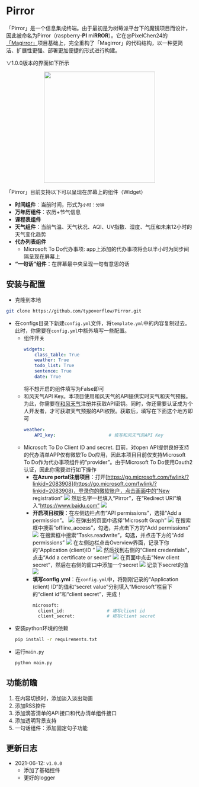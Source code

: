 # Pirror
「Pirror」是一个信息集成终端。由于最初是为树莓派平台下的魔镜项目而设计，因此被命名为Pirror（raspberry-**PI** mi**RROR**）。它在@PixelChen24的[「Magirror」](https://github.com/PixelChen24/Magirror)项目基础上，完全重构了「Magirror」的代码结构，以一种更简洁、扩展性更强、部署更加便捷的形式进行构建。

∨1.0.0版本的界面如下所示
<center>
<img src=img/2021-06-12-14-39-10.png width=300>
</center>

「Pirror」目前支持以下可以呈现在屏幕上的组件（Widget）
+ **时间组件**：当前时间，形式为`小时：分钟`
+ **万年历组件**：农历+节气信息
+ **课程表组件**
+ **天气组件**：当前气温、天气状况、AQI、UV指数、湿度、气压和未来12小时的天气变化趋势
+ **代办列表组件**
  + Microsoft To Do代办事项: app上添加的代办事项将会以半小时为同步间隔呈现在屏幕上
+ **“一句话”组件**：在屏幕最中央呈现一句有意思的话

## 安装与配置
+ 克隆到本地
```bash
git clone https://github.com/typoverflow/Pirror.git
```
+ 在configs目录下新建`config.yml`文件，将`template.yml`中的内容复制过去。此时，你需要在`config.yml`中额外填写一些配置。
  + 组件开关
    ```yml
    widgets: 
        class_table: True
        weather: True
        todo_list: True
        sentence: True
        date: True
    ```
    将不想开启的组件填写为False即可
  + 和风天气API Key。本项目使用和风天气的API提供实时天气和天气预报。为此，你需要在[和风天气](https://dev.qweather.com/)注册并获取API密钥。同时，你还需要认证成为个人开发者，才可获取天气预报的API权限。获取后，填写在下面这个地方即可
    ```yml
    weather: 
        API_key:                    # 填写和风天气的API Key
    ```
  + Microsoft To Do Client ID and secret. 目前，对open API提供良好支持的代办清单APP仅有微软To Do应用，因此本项目目前仅支持Microsoft To Do作为代办事项组件的“provider”。由于Microsoft To Do使用Oauth2认证，因此你需要进行如下操作
    + **在Azure portal注册项目**：打开[https://go.microsoft.com/fwlink/?linkid=2083908](https://go.microsoft.com/fwlink/?linkid=2083908)，登录你的微软账户，点击画面中的“New registration”
      ![](img/2021-06-12-14-07-07.png)
      然后名字一栏填入“Pirror”，在“Redirect URI”填入“https://www.baidu.com”
      ![](img/2021-06-12-14-12-10.png)
    + **开启项目权限**：在左侧边栏点击“API permissions”，选择“Add a permission”。
      ![](img/2021-06-12-14-12-43.png)
      在弹出的页面中选择“Microsoft Graph”
      ![](img/2021-06-12-14-15-05.png)
      在搜索框中搜索“offline_access”，勾选，并点击下方的“Add permissions”
      ![](img/2021-06-12-14-16-14.png)
      在搜索框中搜索“Tasks.readwrite”，勾选，并点击下方的“Add permissions”
      ![](img/2021-06-12-14-17-12.png)
      在左侧边栏点击Overview界面，记录下你的“Application (client)ID ”
      ![](img/2021-06-12-14-19-37.png)
      然后找到右侧的“Client credentials”，点击“Add a certificate or secret”
      ![](img/2021-06-12-14-23-31.png)
      在页面中点击“New client secret”，然后在右侧的窗口中添加一个secret
      ![](img/2021-06-12-14-24-59.png)
      记录下secret的值
      ![](img/2021-06-12-14-25-38.png)
    + **填写config.yml**：在`config.yml`中，将刚刚记录的“Application (client) ID”的值和“secret value”分别填入“Microsoft”栏目下的“client id”和“client secret”，完成！
      ```bash
      microsoft: 
        client_id:                # 填写client id
        client_secret:            # 填写client secret
      ```
+ 安装python环境的依赖
  ```bash
  pip install -r requirements.txt
  ```
+ 运行`main.py`
  ```bash
  python main.py
  ```

## 功能前瞻
1. 在内容切换时，添加淡入淡出动画
2. 添加RSS控件
3. 添加滴答清单的API接口和代办清单组件接口
4. 添加透明背景支持
5. 一句话组件：添加固定句子功能

## 更新日志
+ 2021-06-12: `v1.0.0`
  + 添加了基础控件
  + 更好的logger

